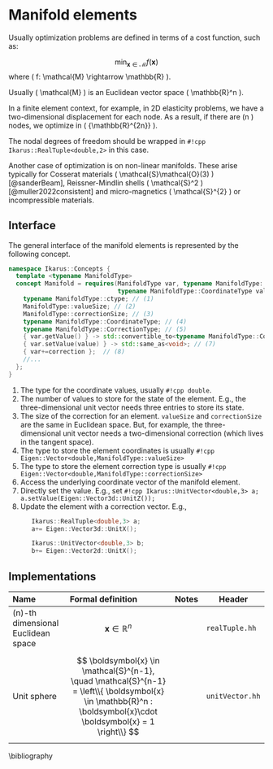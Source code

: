 <!--
SPDX-FileCopyrightText: 2022 The Ikarus Developers mueller@ibb.uni-stuttgart.de
SPDX-License-Identifier: CC-BY-SA-4.0
-->

# Manifold elements

Usually optimization problems are defined in terms of a cost function, such as:

$$
 \min_{\boldsymbol{x} \in \mathcal{M}} f(\boldsymbol{x} )
$$
where \( f: \mathcal{M} \rightarrow \mathbb{R} \).

Usually \( \mathcal{M} \) is an Euclidean vector space \( \mathbb{R}^n \).

In a finite element context, for example, in 2D elasticity problems, we have a 
two-dimensional displacement for each node. As a result, if there are \(n \) nodes, we optimize in \( {\mathbb{R}^{2n}} \).

The nodal degrees of freedom should be wrapped in `#!cpp Ikarus::RealTuple<double,2>` in this case.

Another case of optimization is on non-linear manifolds. These arise typically for Cosserat materials \( \mathcal{S}\mathcal{O}(3) \)[@sanderBeam], 
Reissner-Mindlin shells \( \mathcal{S}^2 \)[@muller2022consistent] and micro-magnetics \( \mathcal{S}^{2} \) or incompressible materials.

##  Interface
The general interface of the manifold elements is represented by the following concept.
```cpp
namespace Ikarus::Concepts {
  template <typename ManifoldType>
  concept Manifold = requires(ManifoldType var, typename ManifoldType::CorrectionType correction, std::ostream& s,
                              typename ManifoldType::CoordinateType value) {
    typename ManifoldType::ctype; // (1)
    ManifoldType::valueSize; // (2)
    ManifoldType::correctionSize; // (3)
    typename ManifoldType::CoordinateType; // (4)
    typename ManifoldType::CorrectionType; // (5)
    { var.getValue() } -> std::convertible_to<typename ManifoldType::CoordinateType>; // (6)
    { var.setValue(value) } -> std::same_as<void>; // (7)
    { var+=correction };  // (8)
    //...
  };
}  
```

1. The type for the coordinate values, usually `#!cpp double`.
2. The number of values to store for the state of the element. E.g., the three-dimensional unit vector needs three entries to store its state.
3. The size of the correction for an element. `valueSize` and `correctionSize` are the same in Euclidean space. But, for example, the three-dimensional unit vector needs a two-dimensional correction (which lives in the tangent space).
4. The type to store the element coordinates is usually `#!cpp Eigen::Vector<double,ManifoldType::valueSize>`
5. The type to store the element correction type is usually `#!cpp Eigen::Vector<double,ManifoldType::correctionSize>`
6. Access the underlying coordinate vector of the manifold element.
7. Directly set the value. E.g., set `#!cpp Ikarus::UnitVector<double,3> a; a.setValue(Eigen::Vector3d::UnitZ());`
8. Update the element with a correction vector. E.g.,
     ```cpp
        Ikarus::RealTuple<double,3> a; 
        a+= Eigen::Vector3d::UnitX();
   
        Ikarus::UnitVector<double,3> b; 
        b+= Eigen::Vector2d::UnitX();
     ```

## Implementations
| Name                      | Formal definition                                         | Notes                                                                                                                                                                                                                                                      | Header |
|:--------------------------|:--------------------------------------------------------------|:----------------------------------------------------------------------------------------------------------------------------------------------------------------------------------------------------------------------------------------------------------|--|
| \(n\)-th dimensional Euclidean space                    | $$ \boldsymbol{x} \in \mathbb{R}^n  $$     |           | `realTuple.hh`|
| Unit sphere | $$ \boldsymbol{x} \in \mathcal{S}^{n-1}, \quad \mathcal{S}^{n-1} = \left\\{ \boldsymbol{x} \in \mathbb{R}^n :  \boldsymbol{x}\cdot  \boldsymbol{x}  = 1 \right\\}  $$  |  | `unitVector.hh`|

\bibliography